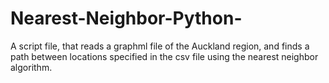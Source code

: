 # Nearest-Neighbor-Python-
A script file, that reads a graphml file of the Auckland region, and finds a path between locations specified in the csv file using the nearest neighbor algorithm.
